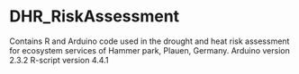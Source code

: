# DHR_RiskAssessment
Contains R and Arduino code used in the drought and heat risk assessment for ecosystem services of Hammer park, Plauen, Germany.
Arduino version 2.3.2
R-script version 4.4.1
